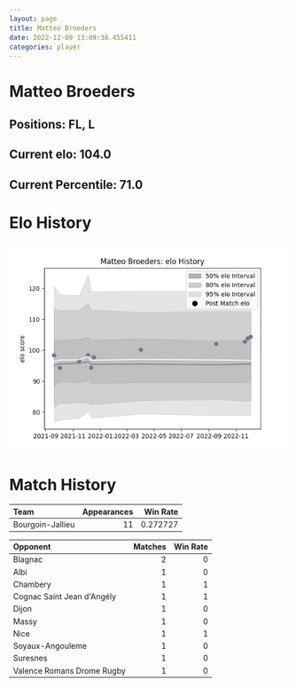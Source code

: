```yaml
---  
layout: page  
title: Matteo Broeders  
date: 2022-12-09 13:09:38.455411  
categories: player  
---
```

# Matteo Broeders

## Positions: FL, L

## Current elo: 104.0

## Current Percentile: 71.0

# Elo History


![elo history](history_MatteoBroeders.png)
# Match History


| Team             |   Appearances |   Win Rate |
|:-----------------|--------------:|-----------:|
| Bourgoin-Jallieu |            11 |   0.272727 |

| Opponent                   |   Matches |   Win Rate |
|:---------------------------|----------:|-----------:|
| Blagnac                    |         2 |          0 |
| Albi                       |         1 |          0 |
| Chambery                   |         1 |          1 |
| Cognac Saint Jean d'Angély |         1 |          1 |
| Dijon                      |         1 |          0 |
| Massy                      |         1 |          0 |
| Nice                       |         1 |          1 |
| Soyaux-Angouleme           |         1 |          0 |
| Suresnes                   |         1 |          0 |
| Valence Romans Drome Rugby |         1 |          0 |